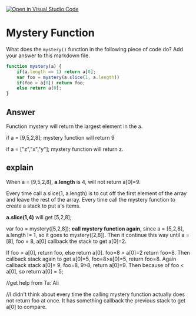 [![Open in Visual Studio Code](https://classroom.github.com/assets/open-in-vscode-718a45dd9cf7e7f842a935f5ebbe5719a5e09af4491e668f4dbf3b35d5cca122.svg)](https://classroom.github.com/online_ide?assignment_repo_id=11841663&assignment_repo_type=AssignmentRepo)
# Mystery Function

What does the `mystery()` function in the following piece of code do? Add your
answer to this markdown file.

```javascript
function mystery(a) {
    if(a.length == 1) return a[0];
    var foo = mystery(a.slice(1, a.length))
    if(foo > a[0]) return foo;
    else return a[0];
}
```

## Answer
Function mystery will return the largest element in the a.

if a = [9,5,2,8]; mystery function will return 9

if a = ["z","x","y"]; mystery function will return z.

## explain

When a = [9,5,2,8], **a.length** is 4, will not return a[0]=9.

Every time call a.slice(1, a.length) is to cut off the first element of the array and leave the rest of the array. Every time call the mystery function to create a stack to put a's items.

**a.slice(1,4)** will get [5,2,8];

var foo = mystery([5,2,8]); **call mystery function again**, since a = [5,2,8], a.length != 1, so it goes to mystery([2,8]). Then it continue this way until a = [8], foo = 8, a[0] callback the stack to get a[0]=2.

If foo > a[0], return foo, else return a[0]. foo=8 > a[0]=2 return foo=8.
Then callback stack again to get a[0]=5, foo=8>a[0]=5, return foo=8.
Again callback stack a[0]= 9, foo=8, 9>8, return a[0]=9.
Then because of foo < a[0], so return a[0] = 5;

//get help from Ta: Ali

//I didn't think about every time the calling mystery function actually does not return foo at once. It has something callback the previous stack to get a[0] to compare.
